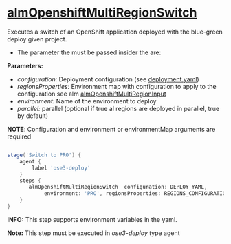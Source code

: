 # [almOpenshiftMultiRegionSwitch](/vars/almOpenshiftMultiRegionSwitch.groovy)

Executes a switch of an OpenShift application deployed with the blue-green deploy given project.

* The parameter the must be passed insider the are:

**Parameters:**
- *configuration:* Deployment configuration (see [deployment.yaml](/deployment_yaml))
- *regionsProperties:* Environment map with configuration to apply to the configuration see alm [almOpenshiftMultiRegionInput](almOpenshiftMultiRegionInput.md)
- *environment:* Name of the environment to deploy
- *parallel:* parallel (optional if true al regions are deployed in parallel, true by default)

**NOTE**: Configuration and environment or environmentMap arguments are required


```groovy

stage('Switch to PRO') {
    agent {
        label 'ose3-deploy'
    }
    steps {
       almOpenshiftMultiRegionSwitch  configuration: DEPLOY_YAML,
            environment: 'PRO', regionsProperties: REGIONS_CONFIGURATION
    }     
}        

```

**INFO:** This step supports environment variables in the yaml.

**Note:** This step must be executed in *ose3-deploy* type agent